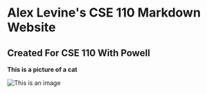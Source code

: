 # Alex Levine's CSE 110 Markdown Website
## Created For CSE 110 With Powell

**This is a picture of a cat**

![This is an image](https://icatcare.org/app/uploads/2018/07/Thinking-of-getting-a-cat.png)
